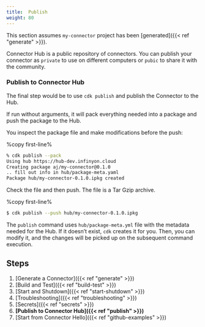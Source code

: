 ```yaml
---
title:  Publish
weight: 80
---
```


This section assumes `my-connector` project has been [generated]({{< ref "generate" >}}).

Connector Hub is a public repository of connectors. You can publish your connector as `private` to use on different computers or `pubic` to share it with the community.

### Publish to Connector Hub

The final step would be to use `cdk publish` and publish the Connector to the Hub.

If run without arguments, it will pack everything needed into a package and push the package to the Hub. 

You inspect the package file and make modifications before the push:

%copy first-line%
```bash
% cdk publish --pack
Using hub https://hub-dev.infinyon.cloud
Creating package aj/my-connector@0.1.0
.. fill out info in hub/package-meta.yaml
Package hub/my-connector-0.1.0.ipkg created
```

Check the file and then push. The file is a Tar Gzip archive.

%copy first-line%
```bash
$ cdk publish --push hub/my-connector-0.1.0.ipkg
```

The `publish` command uses `hub/package-meta.yml` file with the metadata needed for the Hub. If it doesn’t exist, `cdk` creates it for you. Then, you can modify it, and the changes will be picked up on the subsequent command execution.

## Steps

1. [Generate a Connector]({{< ref "generate" >}})
2. [Build and Test]({{< ref "build-test" >}})
3. [Start and Shutdown]({{< ref "start-shutdown" >}})
4. [Troubleshooting]({{< ref "troubleshooting" >}})
5. [Secrets]({{< ref "secrets" >}})
6. **[Publish to Connector Hub]({{< ref "publish" >}})**
7. [Start from Connector Hello]({{< ref "github-examples" >}})
